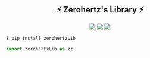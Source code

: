 <h2 align = "center">
    ⚡ Zerohertz's Library ⚡
</h2>

<p align="center">
    <a href="https://pypi.org/project/zerohertzLib/">
        <img src="https://img.shields.io/badge/PyPI-3775A9?style=for-the-badge&logo=PyPI&logoColor=white"/>
    </a>
    <a href="https://jenkins.zerohertz.xyz/blue/organizations/jenkins/zerohertzLib/activity">
       <img src="https://img.shields.io/badge/Jenkins-D24939?style=for-the-badge&logo=Jenkins&logoColor=white"/>
    </a>
    <a href="https://zerohertzlib.readthedocs.io/">
        <img src="https://img.shields.io/badge/Sphinx-000000?style=for-the-badge&logo=Sphinx&logoColor=white"/>
    </a>
</p>

```bash
$ pip install zerohertzLib
```

```python
import zerohertzLib as zz
```
